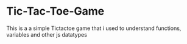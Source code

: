 # Tic-Tac-Toe-Game
This is a a simple Tictactoe game that i used to understand functions, variables and other js datatypes
